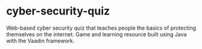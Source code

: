 # cyber-security-quiz
Web-based cyber security quiz that teaches people the basics of protecting themselves on the internet. Game and learning resource built using Java with the Vaadin framework.
